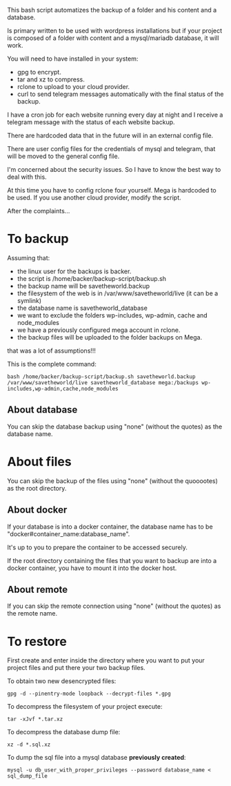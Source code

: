 This bash script automatizes the backup of a folder and his content and a database.

Is primary written to be used with wordpress installations but if your project is composed of a folder with content and a mysql/mariadb database, it will work.

You will need to have installed in your system:
- gpg to encrypt.
- tar and xz to compress.
- rclone to upload to your cloud provider.
- curl to send telegram messages automatically with the final status of the backup.

I have a cron job for each website running every day at night and I receive a telegram message with the status of each website backup.

There are hardcoded data that in the future will in an external config file.

There are user config files for the credentials of mysql and telegram, that will be moved to the general config file.

I'm concerned about the security issues. So I have to know the best way to deal with this.

At this time you have to config rclone four yourself. Mega is hardcoded to be used. If you use another cloud provider, modify the script. 

After the complaints...


# To backup

Assuming that:
- the linux user for the backups is backer.
- the script is /home/backer/backup-script/backup.sh
- the backup name will be savetheworld.backup
- the filesystem of the web is in /var/www/savetheworld/live (it can be a symlink)
- the database name is savetheworld_database
- we want to exclude the folders wp-includes, wp-admin, cache and node_modules
- we have a previously configured mega account in rclone.
- the backup files will be uploaded to the folder backups on Mega.

that was a lot of assumptions!!!

This is the complete command:
```
bash /home/backer/backup-script/backup.sh savetheworld.backup /var/www/savetheworld/live savetheworld_database mega:/backups wp-includes,wp-admin,cache,node_modules
```

## About database
You can skip the database backup using "none" (without the quotes) as the database name.

# About files
You can skip the backup of the files using "none" (without the quooootes) as the root directory.

## About docker
If your database is into a docker container, the database name has to be "docker#container_name:database_name".

It's up to you to prepare the container to be accessed securely. 

If the root directory containing the files that you want to backup are into a docker container, you have to mount it into the docker host.

## About remote
If you can skip the remote connection using "none" (without the quotes) as the remote name.


# To restore
First create and enter inside the directory where you want to put your project files and put there your two backup files.

To obtain two new desencrypted files:
```
gpg -d --pinentry-mode loopback --decrypt-files *.gpg
```

To decompress the filesystem of your project execute:
```
tar -xJvf *.tar.xz
```

To decompress the database dump file:
```
xz -d *.sql.xz
```

To dump the sql file into a mysql database **previously created**:
```
mysql -u db_user_with_proper_privileges --password database_name < sql_dump_file
```

